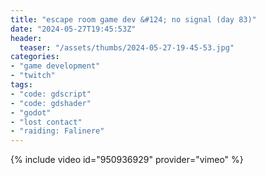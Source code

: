 ```yaml
---
title: "escape room game dev &#124; no signal (day 83)"
date: "2024-05-27T19:45:53Z"
header:
  teaser: "/assets/thumbs/2024-05-27-19-45-53.jpg"
categories:
- "game development"
- "twitch"
tags:
- "code: gdscript"
- "code: gdshader"
- "godot"
- "lost contact"
- "raiding: Falinere"
---
```

{% include video id="950936929" provider="vimeo" %}
